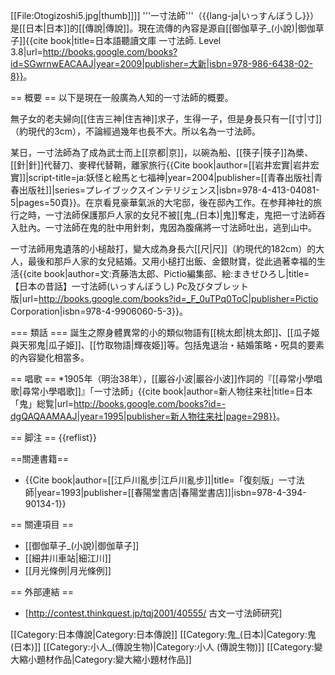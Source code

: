 [[File:Otogizoshi5.jpg|thumb]]]]
'''一寸法師'''（{{lang-ja|いっすんぼうし}}）是[[日本|日本]]的[[傳說|傳說]]。現在流傳的內容是源自[[御伽草子_(小說)|御伽草子]]<ref>{{cite book|title=日本語聽讀文庫 一寸法師. Level 3.8|url=http://books.google.com/books?id=SGwrnwEACAAJ|year=2009|publisher=大新|isbn=978-986-6438-02-8}}</ref>。

== 概要 ==
以下是現在一般廣為人知的一寸法師的概要。

無子女的老夫婦向[[住吉三神|住吉神]]求子，生得一子，但是身長只有一[[寸|寸]]（約現代的3cm），不論經過幾年也長不大。所以名為一寸法師。

某日，一寸法師為了成為武士而上[[京都|京]]，以碗為船、[[筷子|筷子]]為槳、[[針|針]]代替刀、麥稈代替鞘，離家旅行<ref name="iwai">{{Cite book|author=[[岩井宏實|岩井宏實]]|script-title=ja:妖怪と絵馬と七福神|year=2004|publisher=[[青春出版社|青春出版社]]|series=プレイブックスインテリジェンス|isbn=978-4-413-04081-5|pages=50頁}}</ref>。在京看見豪華氣派的大宅邸，後在邸內工作。在参拜神社的旅行之時，一寸法師保護那戶人家的女兒不被[[鬼_(日本)|鬼]]奪走，鬼把一寸法師吞入肚內。一寸法師在鬼的肚中用針刺，鬼因為腹痛將一寸法師吐出，逃到山中。

一寸法師用鬼遺落的小槌敲打，變大成為身長六[[尺|尺]]（約現代的182cm）的大人，最後和那戶人家的女兒結婚。又用小槌打出飯、金銀財寶，從此過著幸福的生活<ref name="文:斉藤浩太郎、Pictio編集部、絵:まきせひろし">{{cite book|author=文:斉藤浩太郎、Pictio編集部、絵:まきせひろし|title=【日本の昔話】一寸法師(いっすんぼうし) Pc及びタブレット版|url=http://books.google.com/books?id=_F_0uTPq0ToC|publisher=Pictio Corporation|isbn=978-4-9906060-5-3}}</ref>。

=== 類話 ===
誕生之際身體異常的小的類似物語有[[桃太郎|桃太郎]]、[[瓜子姬與天邪鬼|瓜子姫]]、[[竹取物語|輝夜姫]]等。包括鬼退治・結婚策略・呪具的要素的內容變化相當多。

== 唱歌 ==
*1905年（明治38年），[[巖谷小波|巖谷小波]]作詞的『[[尋常小學唱歌|尋常小學唱歌]]』「一寸法師」<ref name="新人物往来社1995">{{cite book|author=新人物往来社|title=日本「鬼」総覧|url=http://books.google.com/books?id=-dgQAQAAMAAJ|year=1995|publisher=新人物往来社|page=298}}</ref>。

== 脚注 ==
{{reflist}}

==關連書籍==
* {{Cite book|author=[[江戶川亂步|江戶川亂步]]|title=「復刻版」一寸法師|year=1993|publisher=[[春陽堂書店|春陽堂書店]]|isbn=978-4-394-90134-1}}

== 關連項目 ==
* [[御伽草子_(小說)|御伽草子]]
* [[細井川車站|細江川]]
* [[月光條例|月光條例]]

== 外部連結 ==
* [http://contest.thinkquest.jp/tqj2001/40555/ 古文一寸法師研究]

[[Category:日本傳說|Category:日本傳說]]
[[Category:鬼_(日本)|Category:鬼 (日本)]]
[[Category:小人_(傳說生物)|Category:小人 (傳說生物)]]
[[Category:變大縮小題材作品|Category:變大縮小題材作品]]